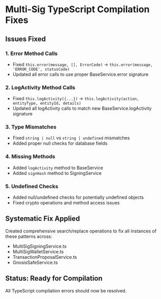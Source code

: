 # Multi-Sig TypeScript Compilation Fixes

## Issues Fixed

### 1. Error Method Calls
- Fixed `this.error(message, [], ErrorCode)` → `this.error(message, 'ERROR_CODE', statusCode)`
- Updated all error calls to use proper BaseService.error signature

### 2. LogActivity Method Calls  
- Fixed `this.logActivity({...})` → `this.logActivity(action, entityType, entityId, details)`
- Updated all logActivity calls to match new BaseService.logActivity signature

### 3. Type Mismatches
- Fixed `string | null` vs `string | undefined` mismatches
- Added proper null checks for database fields

### 4. Missing Methods
- Added `logActivity` method to BaseService
- Added `signHash` method to SigningService  

### 5. Undefined Checks
- Added null/undefined checks for potentially undefined objects
- Fixed crypto operations and method access issues

## Systematic Fix Applied

Created comprehensive search/replace operations to fix all instances of these patterns across:
- MultiSigSigningService.ts
- MultiSigWalletService.ts  
- TransactionProposalService.ts
- GnosisSafeService.ts

## Status: Ready for Compilation

All TypeScript compilation errors should now be resolved.
